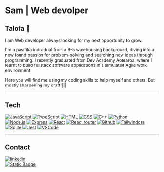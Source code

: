 # Sam | Web devolper 

## Talofa 👋

I am Web developer always looking for my next opportunity to grow.

I'm a pasifika individual from a 9-5 warehousing background, diving into a new found passion for problem-solving and searching new ideas through programming.
I recently graduated from Dev Academy Aotearoa, where I learnt to build fullstack software applications in a simulated Agile work environment.

Here you will find me using my coding skills to help myself and others. But mostly sharpening my craft 👨‍💻

---

## Tech
[![JavaScript](https://img.shields.io/badge/JavaScript-black?logo=javascript)](https://developer.mozilla.org/en-US/docs/Web/JavaScript)
[![TypeScript](https://img.shields.io/badge/TypeScript-black?logo=typescript)](https://www.typescriptlang.org/)
[![HTML](	https://img.shields.io/badge/HTML5-black?logo=html5)](https://www.w3schools.com/html/)
[![CSS](https://img.shields.io/badge/CSS-black?logo=css3)](https://developer.mozilla.org/en-US/docs/Web/CSS)
[![C++](https://img.shields.io/badge/-C%2B%2B-black?logo=c%2B%2B)](https://cplusplus.com/)
[![Python](https://img.shields.io/badge/-Python-black?logo=python)](https://www.python.org/) <br/>
[![Node.js](https://img.shields.io/badge/Node.js-black?logo=node.js)](https://nodejs.org/)
[![Express](https://img.shields.io/badge/Express-black?logo=express)](https://expressjs.com/)
[![React](https://img.shields.io/badge/-ReactJs-black?logo=react)](https://react.dev/)
[![React router](https://img.shields.io/badge/-React%20Router-black?logo=react-router)](https://reactrouter.com/en/main)
[![Github](https://img.shields.io/badge/GitHub-black?logo=GitHub)](https://github.com/)
[![Tailwindcss](https://img.shields.io/badge/Tailwind-black?logo=tailwindcss)](https://tailwindcss.com/)
[![Sqlite](https://img.shields.io/badge/SQLite-black?logo=sqlite) ](https://www.sqlite.org/)
[![Jest](https://img.shields.io/badge/Jest-black?logo=Jest)](https://jestjs.io/)
[![VSCode](https://img.shields.io/badge/Vscode-black?logo=visualstudiocode)](https://code.visualstudio.com/)

---

## Contact 
[![linkedin](https://img.shields.io/badge/LinkedIn-0077B5?logo=linkedin&logoColor=white)](www.linkedin.com/in/sam-tofa-timoteo-211a47263) <br />
[![Static Badge](https://img.shields.io/badge/-Email-black?logo=gmail)](mailto:samtofat@gmail.com)
